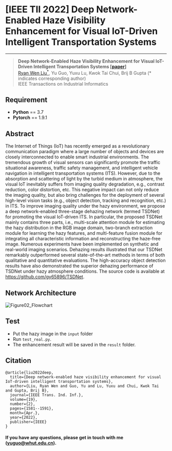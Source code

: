 # [IEEE TII 2022] Deep Network-Enabled Haze Visibility Enhancement for Visual IoT-Driven Intelligent Transportation Systems

---
>**Deep Network-Enabled Haze Visibility Enhancement for Visual IoT-Driven Intelligent Transportation Systems [[paper](https://github.com/gy65896/TSDNet/files/8779116/Deep_Network-Enabled_Haze_Visibility_Enhancement_for_Visual_IoT-Driven_Intelligent_Transportation_Systems.pdf)]**<br>  [Ryan Wen Liu<sup>*</sup>](http://mipc.whut.edu.cn/index.html), Yu Guo, Yuxu Lu, Kwok Tai Chui, Brij B Gupta (* indicates corresponding author) <br> 
>IEEE Transactions on Industrial Informatics



## Requirement ##
* __Python__ == 3.7
* __Pytorch__ == 1.9.1

## Abstract
The Internet of Things (IoT) has recently emerged as a revolutionary communication paradigm where a large number of objects and devices are closely interconnected to enable smart industrial environments. The tremendous growth of visual sensors can significantly promote the traffic situational awareness, traffic safety management, and intelligent vehicle navigation in intelligent transportation systems (ITS). However, due to the absorption and scattering of light by the turbid medium in atmosphere, the visual IoT inevitably suffers from imaging quality degradation, e.g., contrast reduction, color distortion, etc. This negative impact can not only reduce the imaging quality, but also bring challenges for the deployment of several high-level vision tasks (e.g., object detection, tracking and recognition, etc.) in ITS. To improve imaging quality under the hazy environment, we propose a deep network-enabled three-stage dehazing network (termed TSDNet) for promoting the visual IoT-driven ITS. In particular, the proposed TSDNet mainly contains three parts, i.e., multi-scale attention module for estimating the hazy distribution in the RGB image domain, two-branch extraction module for learning the hazy features, and multi-feature fusion module for integrating all characteristic information and reconstructing the haze-free image. Numerous experiments have been implemented on synthetic and real-world imaging scenarios. Dehazing results illustrated that our TSDNet remarkably outperformed several state-of-the-art methods in terms of both qualitative and quantitative evaluations. The high-accuracy object detection results have also demonstrated the superior dehazing performance of TSDNet under hazy atmosphere conditions. The source code is available at https://github.com/gy65896/TSDNet.

## Network Architecture
![Figure02_Flowchart](https://user-images.githubusercontent.com/48637474/233028445-4e0a0e3e-7e32-4833-943f-80f144a6d28f.jpg)

## Test
* Put the hazy image in the `input` folder
* Run `test_real.py`. 
* The enhancement result will be saved in the `result` folder.

## Citation

```
@article{liu2022deep,
  title={Deep network-enabled haze visibility enhancement for visual IoT-driven intelligent transportation systems},
  author={Liu, Ryan Wen and Guo, Yu and Lu, Yuxu and Chui, Kwok Tai and Gupta, Brij B},
  journal={IEEE Trans. Ind. Inf.},
  volume={19},
  number={2},
  pages={1581--1591},
  month={Apr.},
  year={2022},
  publisher={IEEE}
}
```

#### If you have any questions, please get in touch with me (yuguo@whut.edu.cn).

